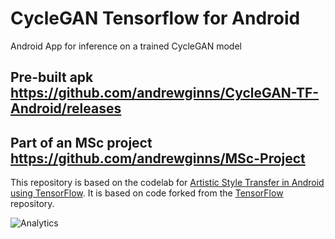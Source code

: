 # CycleGAN Tensorflow for Android

Android App for inference on a trained CycleGAN model

## Pre-built apk https://github.com/andrewginns/CycleGAN-TF-Android/releases
## Part of an MSc project https://github.com/andrewginns/MSc-Project

This repository is based on the codelab for [Artistic Style Transfer in Android using TensorFlow](https://codelabs.developers.google.com/codelabs/tensorflow-style-transfer-android/). It
is based on code forked from the [TensorFlow](https://github.com/tensorflow/tensorflow) repository.

![Analytics](https://maps-ga-beacon.appspot.com/UA-12846745-20/tensorflow-style-transfer-android/readme?pixel)
